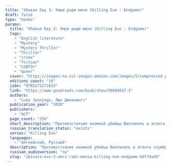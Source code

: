 ```yaml
---
title: "Убивая Еву 3: Умри ради меня (Killing Eve : Endgame)"
draft: false
type: "books"
params:
  title: "Убивая Еву 3: Умри ради меня (Killing Eve : Endgame)"
  tags:
    - "English literature"
    - "Mystery"
    - "Mystery Thriller"
    - "Thriller"
    - "crime"
    - "fiction"
    - "LGBTQ+"
    - "queer"
  cover: "https://images-na.ssl-images-amazon.com/images/S/compressed.photo.goodreads.com/books/1630322494i/58889837.jpg, https://images-na.ssl-images-amazon.com/images/S/compressed.photo.goodreads.com/books/1558746771i/46008420.jpg"
  editions count: "18"
  isbn: "9785171271633"
  link: "https://www.goodreads.com/book/show/58889837-3"
  authors:
    - "Luke Jennings, Люк Дженнингс"
  publication_year: "2020"
  publishers:
    - "АСТ"
  page_count: "256"
  short_description: "Противостояние наемной убийцы Вилланель и агента службы безопасности Евы Поластри продолжается. Действие разворачивается на фоне Лондона и Санкт-Петербурга..."
  russian_translation_status: "exists"
  series: "Killing Eve"
  languages:
    - "Английский, Русский"
  description: "Противостояние наемной убийцы Вилланель и агента службы безопасности Евы Поластри продолжается. Действие разворачивается на фоне Лондона и Санкт-Петербурга. В то время, как Вилланель возвращается на родину и встречается с демонами прошлого, Ева Поластри находится в бегах, скрываясь от \"Двенадцати\", секретной организации, жаждущей ее смерти. Разыгрывается последняя шахматная партия, поражение в которой будет стоить жизни.\n\nAs Villanelle returns to face her childhood demons and the Russian winter, Eve finds herself on the run from The Twelve, who want her dead. As the action moves between London and St Petersburg, and Eve and Villanelle finally admit their mutual erotic obsession, the chess game approaches its lethal, unforgettable conclusion."
  russian_audioversion: "no"
  slug: "ubivaia-evu-3-umri-radi-menia-killing-eve-endgame-0df74ad9"
---
```

